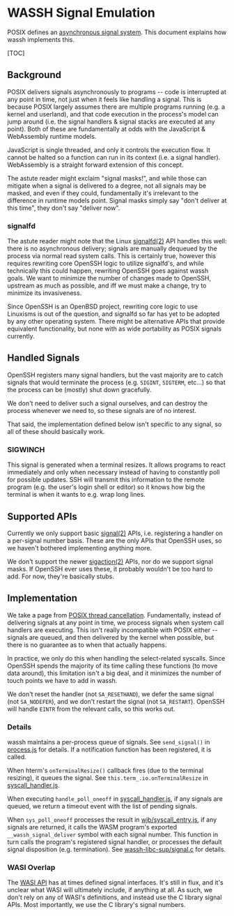 # WASSH Signal Emulation

POSIX defines an
[asynchronous signal system](https://pubs.opengroup.org/onlinepubs/9699919799/functions/V2_chap02.html#tag_15_04).
This document explains how wassh implements this.

[TOC]

## Background

POSIX delivers signals asynchronously to programs -- code is interrupted at any
point in time, not just when it feels like handling a signal.  This is because
POSIX largely assumes there are multiple programs running (e.g. a kernel and
userland), and that code execution in the process's model can jump around (i.e.
the signal handlers & signal stacks are executed at any point).  Both of these
are fundamentally at odds with the JavaScript & WebAssembly runtime models.

JavaScript is single threaded, and only it controls the execution flow.  It
cannot be halted so a function can run in its context (i.e. a signal handler).
WebAssembly is a straight forward extension of this concept.

The astute reader might exclaim "signal masks!", and while those can mitigate
when a signal is delivered to a degree, not all signals may be masked, and even
if they could, fundamentally it's irrelevant to the difference in runtime models
point.  Signal masks simply say "don't deliver at this time", they don't say
"deliver now".

### signalfd

The astute reader might note that the Linux [signalfd(2)] API handles this well:
there is no asynchronous delivery; signals are manually dequeued by the process
via normal read system calls.  This is certainly true, however this requires
rewriting core OpenSSH logic to utilize signalfd's, and while technically this
could happen, rewriting OpenSSH goes against wassh goals.  We want to minimize
the number of changes made to OpenSSH, upstream as much as possible, and iff we
must make a change, try to minimize its invasiveness.

Since OpenSSH is an OpenBSD project, rewriting core logic to use Linuxisms is
out of the question, and signalfd so far has yet to be adopted by any other
operating system.  There might be alternative APIs that provide equivalent
functionality, but none with as wide portability as POSIX signals currently.

[signalfd(2)]: https://man7.org/linux/man-pages/man2/signalfd.2.html

## Handled Signals

OpenSSH registers many signal handlers, but the vast majority are to catch
signals that would terminate the process (e.g. `SIGINT`, `SIGTERM`, etc...)
so that the process can be (mostly) shut down gracefully.

We don't need to deliver such a signal ourselves, and can destroy the process
whenever we need to, so these signals are of no interest.

That said, the implementation defined below isn't specific to any signal, so
all of these should basically work.

### SIGWINCH

This signal is generated when a terminal resizes.  It allows programs to react
immediately and only when necessary instead of having to constantly poll for
possible updates.  SSH will transmit this information to the remote program
(e.g. the user's login shell or editor) so it knows how big the terminal is
when it wants to e.g. wrap long lines.

## Supported APIs

Currently we only support basic [signal(2)] APIs, i.e. registering a handler on
a per-signal number basis.  These are the only APIs that OpenSSH uses, so we
haven't bothered implementing anything more.

We don't support the newer [sigaction(2)] APIs, nor do we support signal masks.
If OpenSSH ever uses these, it probably wouldn't be too hard to add.  For now,
they're basically stubs.

[signal(2)]: https://man7.org/linux/man-pages/man2/signal.2.html
[sigaction(2)]: https://man7.org/linux/man-pages/man2/sigaction.2.html

## Implementation

We take a page from
[POSIX thread cancellation](https://pubs.opengroup.org/onlinepubs/9699919799/functions/V2_chap02.html#tag_15_09_05).
Fundamentally, instead of delivering signals at any point in time, we process
signals when system call handlers are executing.
This isn't really incompatible with POSIX either -- signals are queued, and then
delivered by the kernel when possible, but there is no guarantee as to when that
actually happens.

In practice, we only do this when handling the select-related syscalls.  Since
OpenSSH spends the majority of its time calling these functions (to move data
around), this limitation isn't a big deal, and it minimizes the number of touch
points we have to add in wassh.

We don't reset the handler (not `SA_RESETHAND`), we defer the same signal (not
`SA_NODEFER`), and we don't restart the signal (not `SA_RESTART`).  OpenSSH will
handle `EINTR` from the relevant calls, so this works out.

### Details

wassh maintains a per-process queue of signals.
See `send_signal()` in [process.js] for details.
If a notification function has been registered, it is called.

When hterm's `onTerminalResize()` callback fires (due to the terminal resizing),
it queues the signal.
See `this.term_.io.onTerminalResize` in [syscall_handler.js].

When executing `handle_poll_oneoff` in [syscall_handler.js], if any signals are
queued, we return a timeout event with the list of pending signals.

When `sys_poll_oneoff` processes the result in [wjb/syscall_entry.js], if any
signals are returned, it calls the WASM program's exported
`__wassh_signal_deliver` symbol with each signal number.  This function in turn
calls the program's registered signal handler, or processes the default signal
disposition (e.g. termination).  See [wassh-libc-sup/signal.c] for details.

### WASI Overlap

The [WASI API] has at times defined signal interfaces.  It's still in flux, and
it's unclear what WASI will ultimately include, if anything at all.  As such, we
don't rely on any of WASI's definitions, and instead use the C library signal
APIs.  Most importantly, we use the C library's signal numbers.


[process.js]: ../js/process.js
[syscall_handler.js]: ../js/syscall_handler.js
[WASI API]: https://github.com/WebAssembly/WASI/blob/HEAD/phases/snapshot/docs.md
[wassh-libc-sup/signal.c]: /ssh_client/wassh-libc-sup/src/signal.c
[wjb/syscall_entry.js]: /wasi-js-bindings/js/syscall_entry.js
